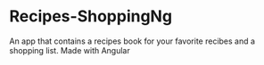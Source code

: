 # Recipes-ShoppingNg
An app that contains a recipes book for your favorite recibes and a shopping list. Made with Angular

